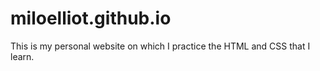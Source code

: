 # miloelliot.github.io
This is my personal website on which I practice the HTML and CSS that I learn.